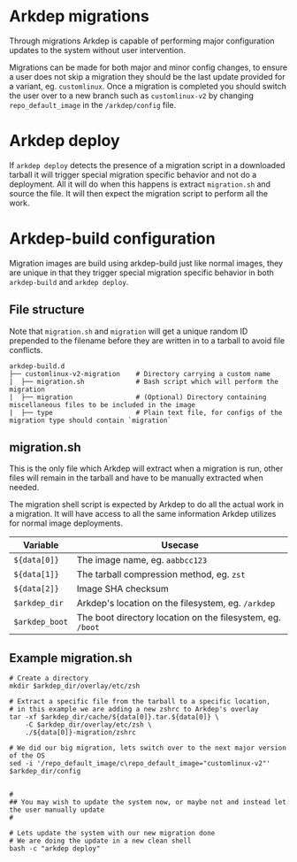 # Arkdep migrations

Through migrations Arkdep is capable of performing major configuration updates to the system without user intervention.

Migrations can be made for both major and minor config changes, to ensure a user does not skip a migration they should be the last update provided for a variant, eg. `customlinux`. Once a migration is completed you should switch the user over to a new branch such as `customlinux-v2` by changing `repo_default_image` in the `/arkdep/config` file.

# Arkdep deploy

If `arkdep deploy` detects the presence of a migration script in a downloaded tarball it will trigger special migration specific behavior and not do a deployment. All it will do when this happens is extract `migration.sh` and source the file. It will then expect the migration script to perform all the work.

# Arkdep-build configuration

Migration images are build using arkdep-build just like normal images, they are unique in that they trigger special migration specific behavior in both `arkdep-build` and `arkdep deploy`.

## File structure

Note that `migration.sh` and `migration` will get a unique random ID prepended to the filename before they are written in to a tarball to avoid file conflicts.

```text
arkdep-build.d
├── customlinux-v2-migration	# Directory carrying a custom name
|  ├── migration.sh             # Bash script which will perform the migration
|  ├── migration                # (Optional) Directory containing miscellaneous files to be included in the image
|  ├── type         	        # Plain text file, for configs of the migration type should contain `migration`
```

## migration.sh

This is the only file which Arkdep will extract when a migration is run, other files will remain in the tarball and have to be manually extracted when needed.

The migration shell script is expected by Arkdep to do all the actual work in a migration. It will have access to all the same information Arkdep utilizes for normal image deployments.

| Variable | Usecase |
| --- | --- |
| `${data[0]}` | The image name, eg. `aabbcc123` |
| `${data[1]}` | The tarball compression method, eg. `zst` |
| `${data[2]}` | Image SHA checksum |
| `$arkdep_dir` | Arkdep's location on the filesystem, eg. `/arkdep` |
| `$arkdep_boot` | The boot directory location on the filesystem, eg. `/boot` |

## Example migration.sh

```console
# Create a directory
mkdir $arkdep_dir/overlay/etc/zsh

# Extract a specific file from the tarball to a specific location,
# in this example we are adding a new zshrc to Arkdep's overlay
tar -xf $arkdep_dir/cache/${data[0]}.tar.${data[0]} \
    -C $arkdep_dir/overlay/etc/zsh \
    ./${data[0]}-migration/zshrc

# We did our big migration, lets switch over to the next major version of the OS
sed -i '/repo_default_image/c\repo_default_image="customlinux-v2"' $arkdep_dir/config


#
## You may wish to update the system now, or maybe not and instead let the user manually update
#

# Lets update the system with our new migration done
# We are doing the update in a new clean shell
bash -c "arkdep deploy"
```
